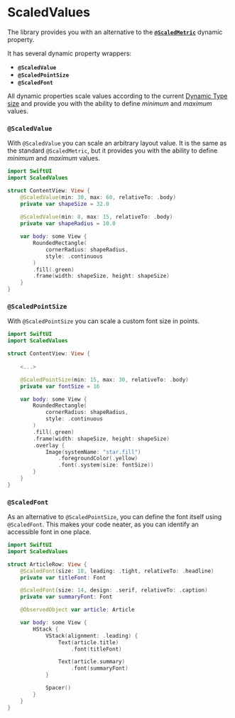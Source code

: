 # ScaledValues

The library provides you with an alternative to the [**`@ScaledMetric`**](https://developer.apple.com/documentation/swiftui/scaledmetric) dynamic property.

It has several dynamic property wrappers:
    
- **`@ScaledValue`**
- **`@ScaledPointSize`**
- **`@ScaledFont`**

All dynamic properties scale values according to the current [Dynamic Type size](https://developer.apple.com/documentation/swiftui/dynamictypesize) and provide you with the ability to define *minimum* and *maximum* values.


### **`@ScaledValue`**

With `@ScaledValue` you can scale an arbitrary layout value. It is the same as the standard `@ScaledMetric`, but it provides you with the ability to define *minimum* and *maximum* values.

```swift
import SwiftUI
import ScaledValues

struct ContentView: View {
    @ScaledValue(min: 30, max: 60, relativeTo: .body)
    private var shapeSize = 32.0
    
    @ScaledValue(min: 8, max: 15, relativeTo: .body)
    private var shapeRadius = 10.0

    var body: some View {
        RoundedRectangle(
            cornerRadius: shapeRadius, 
            style: .continuous
        )
        .fill(.green)
        .frame(width: shapeSize, height: shapeSize)
    }
}
```

### **`@ScaledPointSize`**

With `@ScaledPointSize` you can scale a custom font size in points.

```swift
import SwiftUI
import ScaledValues

struct ContentView: View {
    
    <...>

    @ScaledPointSize(min: 15, max: 30, relativeTo: .body)
    private var fontSize = 16

    var body: some View {
        RoundedRectangle(
            cornerRadius: shapeRadius, 
            style: .continuous
        )
        .fill(.green)
        .frame(width: shapeSize, height: shapeSize)
        .overlay {
            Image(systemName: "star.fill")
                .foregroundColor(.yellow)
                .font(.system(size: fontSize))
        }
    }
}
```

### **`@ScaledFont`**

As an alternative to `@ScaledPointSize`, you can define the font itself using `@ScaledFont`. This makes your code neater, as you can identify an accessible font in one place.

```swift
import SwiftUI
import ScaledValues

struct ArticleRow: View {
    @ScaledFont(size: 18, leading: .tight, relativeTo: .headline)
    private var titleFont: Font

    @ScaledFont(size: 14, design: .serif, relativeTo: .caption)
    private var summaryFont: Font

    @ObservedObject var article: Article

    var body: some View {
        HStack {
            VStack(alignment: .leading) {
                Text(article.title)
                    .font(titleFont)

                Text(article.summary)
                    .font(summaryFont)
            }

            Spacer()
        }
    }
}
```
